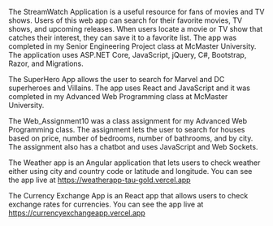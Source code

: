 The StreamWatch Application is a useful resource for fans of movies and TV shows. Users of this web app can search for their favorite movies, TV shows, and upcoming releases.
When users locate a movie or TV show that catches their interest, they can save it to a favorite list. The app was completed in my Senior Engineering Project class at McMaster University.
The application uses ASP.NET Core, JavaScript, jQuery, C#, Bootstrap, Razor, and Migrations.

The SuperHero App allows the user to search for Marvel and DC superheroes and Villains. The app uses React and JavaScript and it was completed in my Advanced Web Programming class at McMaster University.

The Web_Assignment10 was a class assignment for my Advanced Web Programming class. The assignment lets the user to search for houses based on price, number of bedrooms, number of bathrooms, and by city. 
The assignment also has a chatbot and uses JavaScript and Web Sockets.

The Weather app is an Angular application that lets users to check weather either using city and country code or latitude and longitude. You can see the app live at https://weatherapp-tau-gold.vercel.app

The Currency Exchange App is an React app that allows users to check exchange rates for currencies. You can see the app live at https://currencyexchangeapp.vercel.app

